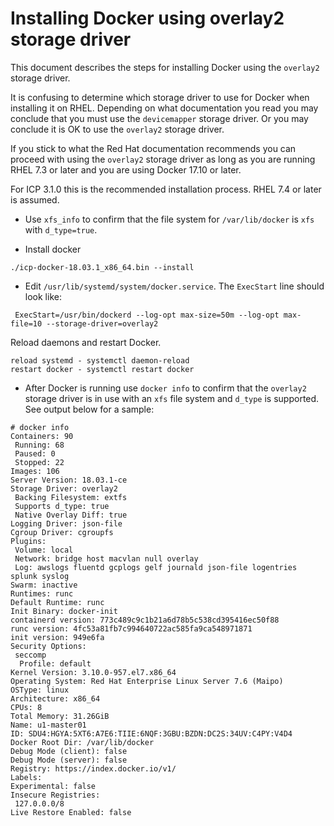 # Installing Docker using overlay2 storage driver

This document describes the steps for installing Docker using the `overlay2` storage driver.

It is confusing to determine which storage driver to use for Docker when installing it on RHEL. Depending on what documentation you read you may conclude that you must use the `devicemapper` storage driver.  Or you may conclude it is OK to use the `overlay2` storage driver.

If you stick to what the Red Hat documentation recommends you can proceed with using the `overlay2` storage driver as long as you are running RHEL 7.3 or later and you are using Docker 17.10 or later.

For ICP 3.1.0 this is the recommended installation process.  RHEL 7.4 or later is assumed.

- Use `xfs_info` to confirm that the file system for `/var/lib/docker` is `xfs` with `d_type=true`.

- Install docker
```
./icp-docker-18.03.1_x86_64.bin --install
```

- Edit `/usr/lib/systemd/system/docker.service`.  The `ExecStart` line should look like:
```
 ExecStart=/usr/bin/dockerd --log-opt max-size=50m --log-opt max-file=10 --storage-driver=overlay2
```

Reload daemons and restart Docker.
```
reload systemd - systemctl daemon-reload
restart docker - systemctl restart docker
```

- After Docker is running use `docker info` to confirm that the `overlay2` storage driver is in use with an `xfs` file system and `d_type` is supported.  See output below for a sample:
```
# docker info
Containers: 90
 Running: 68
 Paused: 0
 Stopped: 22
Images: 106
Server Version: 18.03.1-ce
Storage Driver: overlay2
 Backing Filesystem: extfs
 Supports d_type: true
 Native Overlay Diff: true
Logging Driver: json-file
Cgroup Driver: cgroupfs
Plugins:
 Volume: local
 Network: bridge host macvlan null overlay
 Log: awslogs fluentd gcplogs gelf journald json-file logentries splunk syslog
Swarm: inactive
Runtimes: runc
Default Runtime: runc
Init Binary: docker-init
containerd version: 773c489c9c1b21a6d78b5c538cd395416ec50f88
runc version: 4fc53a81fb7c994640722ac585fa9ca548971871
init version: 949e6fa
Security Options:
 seccomp
  Profile: default
Kernel Version: 3.10.0-957.el7.x86_64
Operating System: Red Hat Enterprise Linux Server 7.6 (Maipo)
OSType: linux
Architecture: x86_64
CPUs: 8
Total Memory: 31.26GiB
Name: u1-master01
ID: SDU4:HGYA:5XT6:A7E6:TIIE:6NQF:3GBU:BZDN:DC2S:34UV:C4PY:V4D4
Docker Root Dir: /var/lib/docker
Debug Mode (client): false
Debug Mode (server): false
Registry: https://index.docker.io/v1/
Labels:
Experimental: false
Insecure Registries:
 127.0.0.0/8
Live Restore Enabled: false
```
